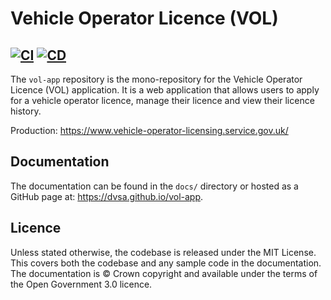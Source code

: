 # Vehicle Operator Licence (VOL)

## [![CI](https://github.com/dvsa/vol-app/actions/workflows/ci.yaml/badge.svg)](https://github.com/dvsa/vol-app/actions/workflows/ci.yaml) [![CD](https://github.com/dvsa/vol-app/actions/workflows/cd.yaml/badge.svg)](https://github.com/dvsa/vol-app/actions/workflows/cd.yaml)

The `vol-app` repository is the mono-repository for the Vehicle Operator Licence (VOL) application. It is a web application that allows users to apply for a vehicle operator licence, manage their licence and view their licence history.

Production: https://www.vehicle-operator-licensing.service.gov.uk/

## Documentation

The documentation can be found in the `docs/` directory or hosted as a GitHub page at: https://dvsa.github.io/vol-app.

## Licence

Unless stated otherwise, the codebase is released under the MIT License. This covers both the codebase and any sample code in the documentation. The documentation is © Crown copyright and available under the terms of the Open Government 3.0 licence.
